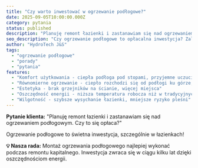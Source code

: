 ```yaml
---
title: "Czy warto inwestować w ogrzewanie podłogowe?"
date: 2025-09-05T10:00:00.000Z
category: pytania
status: published
description: "Planuję remont łazienki i zastanawiam się nad ogrzewaniem podłogowym. Czy to się opłaca?"
seo_description: "Czy ogrzewanie podłogowe to opłacalna inwestycja? Zalety, koszty i kiedy warto montować — praktyczny przewodnik od HydroTech J&S."
author: "HydroTech J&S"
tags:
  - "ogrzewanie podłogowe"
  - "porady"
  - "pytania"
features:
  - "Komfort użytkowania - ciepła podłoga pod stopami, przyjemne uczucie po kąpieli"
  - "Równomierne ogrzewanie - ciepło rozchodzi się od podłogi ku górze, brak zimnych stref"
  - "Estetyka - brak grzejników na ścianie, więcej miejsca"
  - "Oszczędność energii - niższa temperatura robocza niż w tradycyjnych grzejnikach"
  - "Wilgotność - szybsze wysychanie łazienki, mniejsze ryzyko pleśni"
---
```


**Pytanie klienta:** "Planuję remont łazienki i zastanawiam się nad ogrzewaniem podłogowym. Czy to się opłaca?"

Ogrzewanie podłogowe to świetna inwestycja, szczególnie w łazienkach! 

**💡 Nasza rada:** Montaż ogrzewania podłogowego najlepiej wykonać podczas remontu kapitalnego. Inwestycja zwraca się w ciągu kilku lat dzięki oszczędnościom energii.
